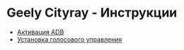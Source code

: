 # Geely Cityray - Инструкции

- [Активация ADB](adb_activation.md)
- [Установка голосового управления](add_voice_control.md)
